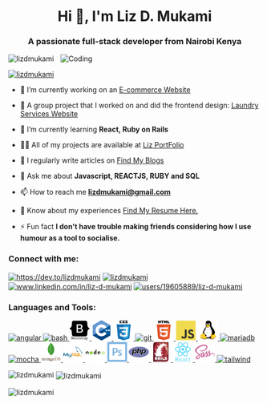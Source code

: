 <h1 align="center">Hi 👋, I'm Liz D. Mukami</h1>
<h3 align="center">A passionate full-stack developer from Nairobi Kenya</h3>
<img align="right" alt="Coding" width="400" src="https://as1.ftcdn.net/v2/jpg/03/34/92/46/1000_F_334924600_Qtl5awh2cniAh0J1ofm6t37kcAl0JSjZ.jpg">

<p align="left"> <img src="https://komarev.com/ghpvc/?username=lizdmukami&label=Profile%20views&color=0e75b6&style=flat" alt="lizdmukami" /> </p>

<p align="left"> <a href="https://twitter.com/lizdmukami" target="blank"><img src="https://img.shields.io/twitter/follow/lizdmukami?logo=twitter&style=for-the-badge" alt="lizdmukami" /></a> </p>

- 🔭 I’m currently working on an [E-commerce Website](https://mukami-school-work.github.io/E-commerce-product-page/)

- 🔭 A group project that I worked on and did the frontend design: [Laundry Services Website](https://house-services-front-end-ochieng23.vercel.app)

- 🌱 I’m currently learning **React, Ruby on Rails**

- 👨‍💻 All of my projects are available at [Liz PortFolio](https://lizdmukami.github.io/liz-portfolio/)

- 📝 I regularly write articles on [Find My Blogs](https://dev.to/lizdmukami)

- 💬 Ask me about **Javascript, REACTJS, RUBY and SQL**

- 📫 How to reach me **lizdmukami@gmail.com**

- 📄 Know about my experiences [Find My Resume Here.](https://drive.google.com/file/d/1A-RFBfJs6f_QKfHncR5afwo8MD0G49x_/view)

- ⚡ Fun fact **I don't have trouble making friends considering how I use humour as a tool to socialise.**

<h3 align="left">Connect with me:</h3>
<p align="left">
<a href="https://dev.to/https://dev.to/lizdmukami" target="blank"><img align="center" src="https://raw.githubusercontent.com/rahuldkjain/github-profile-readme-generator/master/src/images/icons/Social/devto.svg" alt="https://dev.to/lizdmukami" height="30" width="40" /></a>
<a href="https://twitter.com/lizdmukami" target="blank"><img align="center" src="https://raw.githubusercontent.com/rahuldkjain/github-profile-readme-generator/master/src/images/icons/Social/twitter.svg" alt="lizdmukami" height="30" width="40" /></a>
<a href="https://linkedin.com/in/www.linkedin.com/in/liz-d-mukami" target="blank"><img align="center" src="https://raw.githubusercontent.com/rahuldkjain/github-profile-readme-generator/master/src/images/icons/Social/linked-in-alt.svg" alt="www.linkedin.com/in/liz-d-mukami" height="30" width="40" /></a>
<a href="https://stackoverflow.com/users/users/19605889/liz-d-mukami" target="blank"><img align="center" src="https://raw.githubusercontent.com/rahuldkjain/github-profile-readme-generator/master/src/images/icons/Social/stack-overflow.svg" alt="users/19605889/liz-d-mukami" height="30" width="40" /></a>
</p>

<h3 align="left">Languages and Tools:</h3>
<p align="left"> <a href="https://angular.io" target="_blank" rel="noreferrer"> <img src="https://angular.io/assets/images/logos/angular/angular.svg" alt="angular" width="40" height="40"/> </a> <a href="https://www.gnu.org/software/bash/" target="_blank" rel="noreferrer"> <img src="https://www.vectorlogo.zone/logos/gnu_bash/gnu_bash-icon.svg" alt="bash" width="40" height="40"/> </a> <a href="https://getbootstrap.com" target="_blank" rel="noreferrer"> <img src="https://raw.githubusercontent.com/devicons/devicon/master/icons/bootstrap/bootstrap-plain-wordmark.svg" alt="bootstrap" width="40" height="40"/> </a> <a href="https://www.w3schools.com/cpp/" target="_blank" rel="noreferrer"> <img src="https://raw.githubusercontent.com/devicons/devicon/master/icons/cplusplus/cplusplus-original.svg" alt="cplusplus" width="40" height="40"/> </a> <a href="https://www.w3schools.com/css/" target="_blank" rel="noreferrer"> <img src="https://raw.githubusercontent.com/devicons/devicon/master/icons/css3/css3-original-wordmark.svg" alt="css3" width="40" height="40"/> </a> <a href="https://git-scm.com/" target="_blank" rel="noreferrer"> <img src="https://www.vectorlogo.zone/logos/git-scm/git-scm-icon.svg" alt="git" width="40" height="40"/> </a> <a href="https://www.w3.org/html/" target="_blank" rel="noreferrer"> <img src="https://raw.githubusercontent.com/devicons/devicon/master/icons/html5/html5-original-wordmark.svg" alt="html5" width="40" height="40"/> </a> <a href="https://developer.mozilla.org/en-US/docs/Web/JavaScript" target="_blank" rel="noreferrer"> <img src="https://raw.githubusercontent.com/devicons/devicon/master/icons/javascript/javascript-original.svg" alt="javascript" width="40" height="40"/> </a> <a href="https://www.linux.org/" target="_blank" rel="noreferrer"> <img src="https://raw.githubusercontent.com/devicons/devicon/master/icons/linux/linux-original.svg" alt="linux" width="40" height="40"/> </a> <a href="https://mariadb.org/" target="_blank" rel="noreferrer"> <img src="https://www.vectorlogo.zone/logos/mariadb/mariadb-icon.svg" alt="mariadb" width="40" height="40"/> </a> <a href="https://mochajs.org" target="_blank" rel="noreferrer"> <img src="https://www.vectorlogo.zone/logos/mochajs/mochajs-icon.svg" alt="mocha" width="40" height="40"/> </a> <a href="https://www.mongodb.com/" target="_blank" rel="noreferrer"> <img src="https://raw.githubusercontent.com/devicons/devicon/master/icons/mongodb/mongodb-original-wordmark.svg" alt="mongodb" width="40" height="40"/> </a> <a href="https://www.mysql.com/" target="_blank" rel="noreferrer"> <img src="https://raw.githubusercontent.com/devicons/devicon/master/icons/mysql/mysql-original-wordmark.svg" alt="mysql" width="40" height="40"/> </a> <a href="https://nodejs.org" target="_blank" rel="noreferrer"> <img src="https://raw.githubusercontent.com/devicons/devicon/master/icons/nodejs/nodejs-original-wordmark.svg" alt="nodejs" width="40" height="40"/> </a> <a href="https://www.photoshop.com/en" target="_blank" rel="noreferrer"> <img src="https://raw.githubusercontent.com/devicons/devicon/master/icons/photoshop/photoshop-line.svg" alt="photoshop" width="40" height="40"/> </a> <a href="https://www.php.net" target="_blank" rel="noreferrer"> <img src="https://raw.githubusercontent.com/devicons/devicon/master/icons/php/php-original.svg" alt="php" width="40" height="40"/> </a> <a href="https://rubyonrails.org" target="_blank" rel="noreferrer"> <img src="https://raw.githubusercontent.com/devicons/devicon/master/icons/rails/rails-original-wordmark.svg" alt="rails" width="40" height="40"/> </a> <a href="https://reactjs.org/" target="_blank" rel="noreferrer"> <img src="https://raw.githubusercontent.com/devicons/devicon/master/icons/react/react-original-wordmark.svg" alt="react" width="40" height="40"/> </a> <a href="https://sass-lang.com" target="_blank" rel="noreferrer"> <img src="https://raw.githubusercontent.com/devicons/devicon/master/icons/sass/sass-original.svg" alt="sass" width="40" height="40"/> </a> <a href="https://tailwindcss.com/" target="_blank" rel="noreferrer"> <img src="https://www.vectorlogo.zone/logos/tailwindcss/tailwindcss-icon.svg" alt="tailwind" width="40" height="40"/> </a> </p>

<p><img align="left" src="https://github-readme-stats.vercel.app/api/top-langs?username=lizdmukami&show_icons=true&locale=en&layout=compact" alt="lizdmukami" /></p>

<p>&nbsp;<img align="center" src="https://github-readme-stats.vercel.app/api?username=lizdmukami&show_icons=true&locale=en" alt="lizdmukami" /></p>

<p><img align="center" src="https://github-readme-streak-stats.herokuapp.com/?user=lizdmukami&" alt="lizdmukami" /></p>
